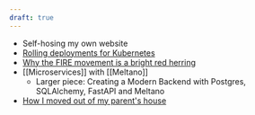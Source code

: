 ```yaml
---
draft: true
---
```

- Self-hosing my own website
- [Rolling deployments for Kubernetes](posts/rolling_kube_deployments.md)
- [Why the FIRE movement is a bright red herring](posts/fire_red_herring.md)
- [[Microservices]] with [[Meltano]]
	- Larger piece: Creating a Modern Backend with Postgres, SQLAlchemy, FastAPI and Meltano
- [How I moved out of my parent's house](posts/move_out.md)